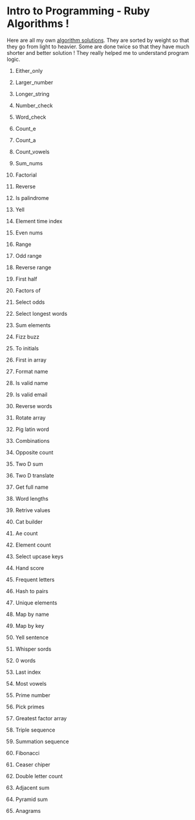 #  Intro to Programming  - Ruby Algorithms !

Here are all my own [algorithm solutions](https://github.com/MarkoDjuric/Ruby-Algorithms-/blob/master/Algorithms.rb). They are sorted by weight so that they go from light to heavier. Some are done twice so that they have much shorter and better solution ! They really helped me to understand program logic.

 
1. Either_only

2. Larger_number

3. Longer_string

4. Number_check

5. Word_check

6. Count_e

7. Count_a

8. Count_vowels

9. Sum_nums

10. Factorial

11. Reverse

12. Is palindrome

13. Yell

14. Element time index

15. Even nums

16. Range

17. Odd range

18. Reverse range

19. First half

20. Factors of

21. Select odds

22. Select longest words

23. Sum elements

24. Fizz buzz

25. To initials

26. First in array

27. Format name

28. Is valid name

29. Is valid email

30. Reverse words

31. Rotate array

32. Pig latin word

33. Combinations

34. Opposite count

35. Two D sum

36. Two D translate

37. Get full name

38. Word lengths

39. Retrive values

40. Cat builder

41. Ae count

45. Element count

46. Select upcase keys

47. Hand score

48. Frequent letters

49. Hash to pairs

50. Unique elements

52. Map by name

53. Map by key

54. Yell sentence

55. Whisper sords

56. 0 words

57. Last index

58. Most vowels

59. Prime number

60. Pick primes

61. Greatest factor array

62. Triple sequence

63. Summation sequence

64. Fibonacci

65. Ceaser chiper

66. Double letter count

67. Adjacent sum

68. Pyramid sum

69. Anagrams









